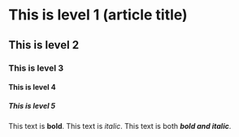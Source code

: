 # This is level 1 (article title)
## This is level 2
### This is level 3
#### This is level 4
##### This is level 5
This text is **bold**.
   This text is *italic*.
   This text is both ***bold and italic***.
